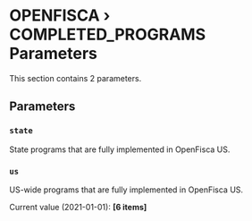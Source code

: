 # OPENFISCA › COMPLETED_PROGRAMS Parameters

This section contains 2 parameters.

## Parameters

### `state`

State programs that are fully implemented in OpenFisca US.


### `us`

US-wide programs that are fully implemented in OpenFisca US.

Current value (2021-01-01): **[6 items]**


